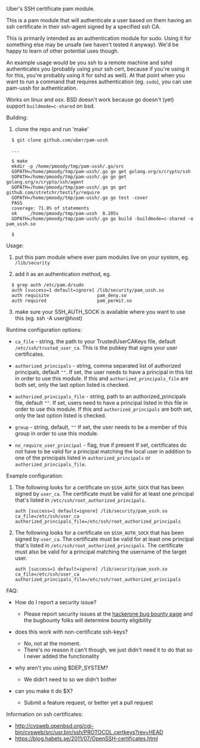 Uber's SSH certificate pam module.

This is a pam module that will authenticate a user based on them having an ssh certificate in
their ssh-agent signed by a specified ssh CA. 

This is primarily intended as an authentication module for sudo. Using it for something else 
may be unsafe (we haven't tested it anyway). We'd be happy to learn of other potential uses though.

An example usage would be you ssh to a remote machine and sshd authenticates you (probably 
using your ssh cert, because if you're using it for this, you're probably using it for sshd 
as well). At that point when you want to run a command that requires authentication (eg. 
`sudo`), you can use pam-ussh for authentication.

Works on linux and osx. BSD doesn't work because go doesn't (yet) support `buildmode=c-shared`
on bsd.

Building:

1. clone the repo and run 'make'
```
  $ git clone github.com/uber/pam-ussh

  ...

  $ make
  mkdir -p /home/pmoody/tmp/pam-ussh/.go/src
  GOPATH=/home/pmoody/tmp/pam-ussh/.go go get golang.org/x/crypto/ssh
  GOPATH=/home/pmoody/tmp/pam-ussh/.go go get golang.org/x/crypto/ssh/agent
  GOPATH=/home/pmoody/tmp/pam-ussh/.go go get github.com/stretchr/testify/require
  GOPATH=/home/pmoody/tmp/pam-ussh/.go go test -cover
  PASS
  coverage: 71.8% of statements
  ok  	_/home/pmoody/tmp/pam-ussh	0.205s
  GOPATH=/home/pmoody/tmp/pam-ussh/.go go build -buildmode=c-shared -o pam_ussh.so

  $
```

Usage:

1. put this pam module where ever pam modules live on your system, eg. `/lib/security`

2. add it as an authentication method, eg.

```
  $ grep auth /etc/pam.d/sudo
  auth [success=1 default=ignore] /lib/security/pam_ussh.so
  auth requisite                  pam_deny.so
  auth required                   pam_permit.so
```

3. make sure your SSH_AUTH_SOCK is available where you want to use this (eg. ssh -A user@host)

Runtime configuration options:
* `ca_file` - string, the path to your TrustedUserCAKeys file, default `/etc/ssh/trusted_user_ca`.
  This is the pubkey that signs your user certificates.

* `authorized_principals` - string, comma separated list of authorized principals, default `""`.
  If set, the user needs to have a principal in this list in order to use this module. If
  this and `authorized_principals_file` are both set, only the last option listed is checked.

* `authorized_principals_file` - string, path to an authorized_principals file, default `""`.
  If set, users need to have a principal listed in this file in order to use this module.
  If this and `authorized_principals` are both set, only the last option listed is checked.

* `group` - string, default, `""`
  If set, the user needs to be a member of this group in order to use this module.

* `no_require_user_principal` - flag, true if present
  If set, certificates do not have to be valid for a principal matching the local user in addition
  to one of the principals listed in `authorized_principals` or `authorized_principals_file`.

Example configuration:

1. The following looks for a certificate on `$SSH_AUTH_SOCK` that has been signed by `user_ca`. The certificate must be valid for at least one principal that's listed in `/etc/ssh/root_authorized_principals`.
   ```
   auth [success=1 default=ignore] /lib/security/pam_ussh.so ca_file=/etc/ssh/user_ca authorized_principals_file=/etc/ssh/root_authorized_principals
   ```

1. The following looks for a certificate on `$SSH_AUTH_SOCK` that has been signed by `user_ca`. The certificate must be valid for at least one principal that's listed in `/etc/ssh/root_authorized_principals`. The certificate must also be valid for a principal matching the username of the target user.

   ```
   auth [success=1 default=ignore] /lib/security/pam_ussh.so ca_file=/etc/ssh/user_ca authorized_principals_file=/etc/ssh/root_authorized_principals
   ```

FAQ:

* How do I report a security issue?
  - Please report security issues at the [hackerone bug bounty page](https://hackerone.com/uber) and the bugbounty folks will determine bounty eligibility

* does this work with non-certificate ssh-keys?
  - No, not at the moment. 
  - There's no reason it can't though, we just didn't need it to do that so I never added the functionality

* why aren't you using $DEP_SYSTEM?
  - We didn't need to so we didn't bother

* can you make it do $X?
  - Submit a feature request, or better yet a pull request


Information on ssh certificates:
* http://cvsweb.openbsd.org/cgi-bin/cvsweb/src/usr.bin/ssh/PROTOCOL.certkeys?rev=HEAD
* https://blog.habets.se/2011/07/OpenSSH-certificates.html
